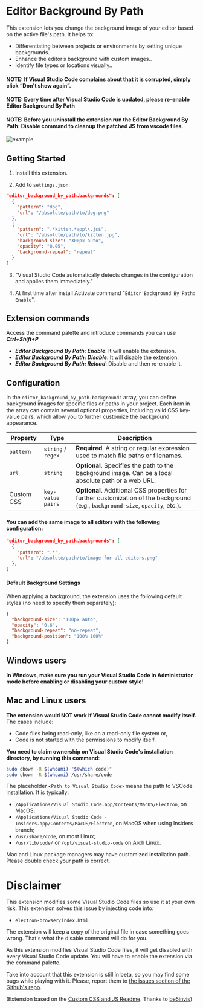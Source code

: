 # Editor Background By Path


This extension lets you change the background image of your editor based on the active file's path. It helps to:

- Differentiating between projects or environments by setting unique backgrounds.
- Enhance the editor’s background with custom images..
- Identify file types or locations visually..

#### **NOTE: If Visual Studio Code complains about that it is corrupted, simply click “Don't show again”.**
#### **NOTE: Every time after Visual Studio Code is updated, please re-enable Editor Background By Path**
#### **NOTE: Before you uninstall the extension run the Editor Background By Path: Disable command to cleanup the patched JS from vscode files.**

![example](https://github.com/BartaG512/editor-background-by-path/raw/HEAD/images/example.png)

## Getting Started

1. Install this extension.

2. Add to `settings.json`:

```json
"editor_background_by_path.backgrounds": [
  {
    "pattern": "dog",
    "url": "/absolute/path/to/dog.png"
  },
  {
    "pattern": ".*kitten.*app\\.js$",
    "url": "/absolute/path/to/kitten.jpg",
    "background-size": "300px auto",
    "opacity": "0.05", 
    "background-repeat": "repeat"
  }
]
```

3. "Visual Studio Code automatically detects changes in the configuration and applies them immediately."

4. At first time after install Activate command "`Editor Background By Path: Enable`".


## Extension commands

Access the command palette and introduce commands you can use ***Ctrl+Shift+P*** 

- ***Editor Background By Path: Enable***: It will enable the extension.
- ***Editor Background By Path: Disable***: It will disable the extension.
- ***Editor Background By Path: Reload***: Disable and then re-enable it.

## Configuration 

In the `editor_background_by_path.backgrounds` array, you can define background images for specific files or paths in your project. Each item in the array can contain several optional properties, including valid CSS key-value pairs, which allow you to further customize the background appearance.

| Property   | Type               | Description                                                                                                                     |
| ---------- | ------------------ | ------------------------------------------------------------------------------------------------------------------------------- |
| `pattern`  | `string` / `regex` | **Required**. A string or regular expression used to match file paths or filenames.                                             |
| `url`      | `string`           | **Optional**. Specifies the path to the background image. Can be a local absolute path or a web URL.                            |
| Custom CSS | `key-value pairs`  | **Optional**. Additional CSS properties for further customization of the background (e.g., `background-size`, `opacity`, etc.). |

#### You can add the same image to all editors with the following configuration:

```json
"editor_background_by_path.backgrounds": [
  {
    "pattern": ".*",
    "url": "/absolute/path/to/image-for-all-editors.png"
  },
]
```

#### Default Background Settings
When applying a background, the extension uses the following default styles (no need to specify them separately):

```json
{
  "background-size": "100px auto",
  "opacity": "0.6",
  "background-repeat": "no-repeat",
  "background-position": "100% 100%"
}
```

## Windows users 

**In Windows, make sure you run your Visual Studio Code in Administrator mode before enabling or disabling your custom style!**

## Mac and Linux users
**The extension would NOT work if Visual Studio Code cannot modify itself.** The cases include:

- Code files being read-only, like on a read-only file system or,
- Code is not started with the permissions to modify itself.

**You need to claim ownership on Visual Studio Code's installation directory, by running this command**:

```sh
sudo chown -R $(whoami) "$(which code)"
sudo chown -R $(whoami) /usr/share/code
```

The placeholder `<Path to Visual Studio Code>` means the path to VSCode installation. It is typically:

- `/Applications/Visual Studio Code.app/Contents/MacOS/Electron`, on MacOS;
- `/Applications/Visual Studio Code - Insiders.app/Contents/MacOS/Electron`, on MacOS when using Insiders branch;
- `/usr/share/code`, on most Linux;
- `/usr/lib/code/` or `/opt/visual-studio-code` on Arch Linux.

Mac and Linux package managers may have customized installation path. Please double check your path is correct.

# Disclaimer

This extension modifies some Visual Studio Code files so use it at your own risk.
This extension solves this issue by injecting code into:

- `electron-browser/index.html`.

The extension will keep a copy of the original file in case something goes wrong. That's what the disable command will do for you.

As this extension modifies Visual Studio Code files, it will get disabled with every Visual Studio Code update. You will have to enable the extension via the command palette.

Take into account that this extension is still in beta, so you may find some bugs while playing with it. Please, report them to [the issues section of the Github's repo](https://github.com/BartaG512/editor-background-by-path/).

(Extension based on the [Custom CSS and JS Readme](https://marketplace.visualstudio.com/items?itemName=be5invis.vscode-custom-css). Thanks to  [be5invis](https://github.com/be5invis))